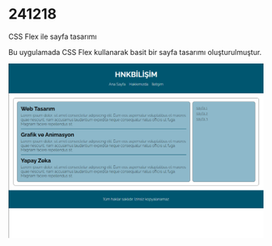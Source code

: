 <h1>241218</h1>
<p>CSS Flex ile sayfa tasarımı</p>
<p>Bu uygulamada CSS Flex kullanarak basit bir sayfa tasarımı oluşturulmuştur.</p>
<img src="ss.png" alt="CSS flex sayfa tasarımı">
